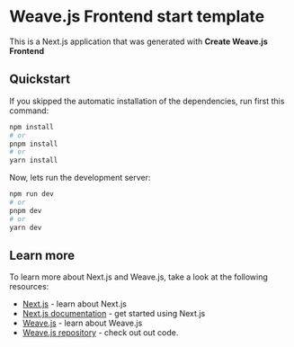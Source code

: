 # Weave.js Frontend start template

This is a Next.js application that was generated with **Create Weave.js Frontend**

## Quickstart

If you skipped the automatic installation of the dependencies, run first this
command:

```bash
npm install
# or
pnpm install
# or
yarn install
```

Now, lets run the development server:

```bash
npm run dev
# or
pnpm dev
# or
yarn dev
```

## Learn more

To learn more about Next.js and Weave.js, take a look at the following
resources:

- [Next.js](https://nextjs.org/) - learn about Next.js
- [Next.js documentation](https://nextjs.org/docs) - get started using Next.js
- [Weave.js](https://inditextech.github.io/weavejs) - learn about Weave.js
- [Weave.js repository](https://github.com/InditexTech/weavejs) - check out out code.
